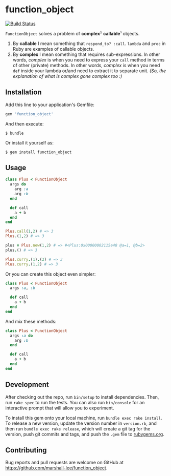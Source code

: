 # function_object
[![Build Status](https://travis-ci.org/marshall-lee/function_object.svg?branch=master)](https://travis-ci.org/marshall-lee/function_object)

`FunctionObject` solves a problem of **complex**² **callable**¹ objects.

1. By **callable** I mean something that `respond_to? :call`. `lambda` and `proc` in Ruby are examples of callable objects.
2. By **complex** I mean something that requires sub-expressions. In other words, *complex* is when you need to express your `call` method in terms of other (private) methods. In other words, *complex* is when you need `def` inside your lambda or/and need to extract it to separate unit. *(So, the explanation of what is complex gone complex too :)*

## Installation

Add this line to your application's Gemfile:

```ruby
gem 'function_object'
```

And then execute:

    $ bundle

Or install it yourself as:

    $ gem install function_object

## Usage

```ruby
class Plus < FunctionObject
  args do
    arg :a
    arg :b
  end

  def call
    a + b
  end
end

Plus.call(1,2) # => 3
Plus.(1,2) # => 3

plus = Plus.new(1,2) # => #<Plus:0x00000002115e48 @a=1, @b=2>
plus.() # => 3

Plus.curry.(1).(2) # => 3
Plus.curry.(1,2) # => 3
```

Or you can create this object even simpler:

```ruby
class Plus < FunctionObject
  args :a, :b

  def call
    a + b
  end
end
```

And mix these methods:

```ruby
class Plus < FunctionObject
  args :a do
    arg :b
  end

  def call
    a + b
  end
end
```

## Development

After checking out the repo, run `bin/setup` to install dependencies. Then, run `rake spec` to run the tests. You can also run `bin/console` for an interactive prompt that will allow you to experiment.

To install this gem onto your local machine, run `bundle exec rake install`. To release a new version, update the version number in `version.rb`, and then run `bundle exec rake release`, which will create a git tag for the version, push git commits and tags, and push the `.gem` file to [rubygems.org](https://rubygems.org).

## Contributing

Bug reports and pull requests are welcome on GitHub at https://github.com/marshall-lee/function_object.

